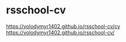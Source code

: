 # rsschool-cv
https://volodymyr1402.github.io/rsschool-cv/cv
https://volodymyr1402.github.io/rsschool-cv/
